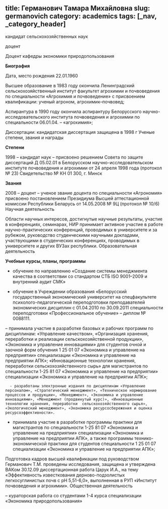title: Германович Тамара Михайловна
slug: germanovich
category: academics
tags: [_nav, _category_header]
---

кандидат сельскохозяйственных наук

доцент

Доцент кафедры экономики природопользования


__Биография__

Дата, место рождения 22.01.1960

Высшее образование в 1983 году окончила Ленинградский сельскохозяйственный институт  факультет  агрохимии и почвоведения по специальности «Агрохимия и почвоведение» с присвоением квалификации: ученый агроном, агрохимик–почвовед;

Аспирантура в 1990 году окончила аспирантуру Белорусского научно- исследовательского института почвоведения и агрохимии по специальности 06.01.04. – «агрохимия»;

Диссертации:  кандидатская диссертация защищена в  1998 г
Ученые степени, звания и награды

__Степени__

1998 – кандидат наук – присвоено решением Совета по защите диссертаций Д 05.02.01 в Белорусском  научно-исследовательском институте почвоведения и агрохимии  от 24 апреля  1998 года (протокол № 23) Свидетельство № КН 01 300, г. Минск

__Звания__

2008 – доцент – ученое звание доцента по специальности «Агрономия» присвоено постановлением Президиума Высшей аттестационной комиссии Республики Беларусь от 14.05.2008  №  9Ц (протокол № 10/6)
Научная деятельность

Области научных интересов, достигнутые научные результаты, участие в конференциях, семинарах, НИР принимает активное участие в работе научно-практических конференций, проводимых в университете и за рубежом, руководство  студенческими  научными докладами,  участвующими в студенческих конференциях, проводимых в университете и  других ВУЗах республики.
Образовательная деятельность

__Учебные курсы, планы, программы__

- обучение по направлению «Создание системы менеджмента качества в соответствии со стандартом СТБ ISO 9001–2009 и внутренний аудит СМК»

 - обучение в Учреждении образования «Белорусский государственный  экономический университет на спецфакультете психолого-педагогической  переподготовки  преподавателей экономических дисциплин с 01.04.2010 по 30.09.2011 специальности переподготовки «Профессиональное обучение» – диплом    № 0088111.

– принимала участие в разработке базовых и рабочих программ по дисциплинам: «Управление качеством», «Организация хранения, переработки и реализации сельскохозяйственной продукции», «Экономика и управление инновациями»  для студентов очной и заочной форм  обучения 1 25 01 07 «Экономика и управление на предприятии»  специализации «Экономика и управление на предприятии АПК»;  «Инновационные технологии хранения, переработки сельскохозяйственного сырь»  для магистрантов  по специальности 1-25 81 07 «Экономика и управление на предприятии» специализации «Экономика и управление на предприятии АПК»;

      - разработаны электронные издания по дисциплинам «Управление персоналом», «Стратегический менеджмент», «Техническое нормирование процессов и продукции», «Менеджмент», «Экономика и управление инновациями», «Менеджмент (продвинутый курс)», «Инновационные технологии хранения, переработки  сельскохозяйственного сырья», «Экологический менеджмент», «Экономика ресурсосбережения и оценка ресурсоэффективности».

-  принимала участие в разработке программы практики для магистрантов по специальности 1-25 81 07 «Экономика и управление на предприятии» специализации «Экономика и управление на предприятии АПК», а также  программы технико-экономической  практики для студентов специальности 1 25 01 07 специализации  «Экономика и управление на предприятии АПК»;



Подготовка кадров высшей квалификации под руководством Германович Т.М. проведены исследования,  защищена и утверждена ВАКом 30.12.09 диссертационная работа Царук И.А., на тему «Эффективность известкования дерново-подзолистых легкосуглинистых почв  с рН 5,51-6,0», выполненная в РУП «Институт почвоведения и агрохимии».
Общественная деятельность

– кураторская работа со студентами 1-4 курса специализации «Экономика природопользования»
